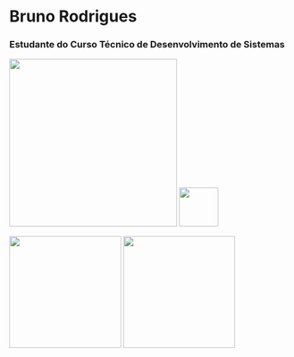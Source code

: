 # Bruno Rodrigues

### Estudante do Curso Técnico de Desenvolvimento de Sistemas


   <img height="300px" src="https://cdn.jsdelivr.net/gh/devicons/devicon@latest/icons/bower/bower-original.svg" />  <img height="70" src="https://cdn.jsdelivr.net/gh/devicons/devicon@latest/icons/playwright/playwright-original.svg" />
          

      
   <img  height="200x" src="https://cdn.jsdelivr.net/gh/devicons/devicon@latest/icons/linux/linux-original.svg" />    <img height="200" src="https://cdn.jsdelivr.net/gh/devicons/devicon@latest/icons/phalcon/phalcon-original.svg" />
          
